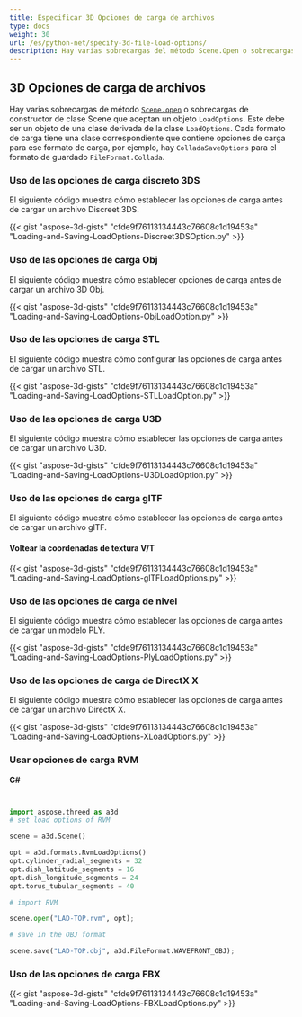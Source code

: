 ```yaml
---
title: Especificar 3D Opciones de carga de archivos
type: docs
weight: 30
url: /es/python-net/specify-3d-file-load-options/
description: Hay varias sobrecargas del método Scene.Open o sobrecargas del constructor de clases Scene que aceptan un objeto LoadOptions. Cada formato de carga tiene una clase correspondiente que contiene opciones de carga para ese formato de carga.
---
```

##  **3D Opciones de carga de archivos**
Hay varias sobrecargas de método [`Scene.open`](https://reference.aspose.com/3d/net/aspose.threed/scene) o sobrecargas de constructor de clase Scene que aceptan un objeto `LoadOptions`. Este debe ser un objeto de una clase derivada de la clase `LoadOptions`. Cada formato de carga tiene una clase correspondiente que contiene opciones de carga para ese formato de carga, por ejemplo, hay `ColladaSaveOptions` para el formato de guardado `FileFormat.Collada`.
###  **Uso de las opciones de carga discreto 3DS**
El siguiente código muestra cómo establecer las opciones de carga antes de cargar un archivo Discreet 3DS.

{{< gist "aspose-3d-gists" "cfde9f76113134443c76608c1d19453a" "Loading-and-Saving-LoadOptions-Discreet3DSOption.py" >}}
###  **Uso de las opciones de carga Obj**
El siguiente código muestra cómo establecer opciones de carga antes de cargar un archivo 3D Obj.

{{< gist "aspose-3d-gists" "cfde9f76113134443c76608c1d19453a" "Loading-and-Saving-LoadOptions-ObjLoadOption.py" >}}
###  **Uso de las opciones de carga STL**
El siguiente código muestra cómo configurar las opciones de carga antes de cargar un archivo STL.

{{< gist "aspose-3d-gists" "cfde9f76113134443c76608c1d19453a" "Loading-and-Saving-LoadOptions-STLLoadOption.py" >}}
###  **Uso de las opciones de carga U3D**
El siguiente código muestra cómo establecer las opciones de carga antes de cargar un archivo U3D.

{{< gist "aspose-3d-gists" "cfde9f76113134443c76608c1d19453a" "Loading-and-Saving-LoadOptions-U3DLoadOption.py" >}}
###  **Uso de las opciones de carga glTF**
El siguiente código muestra cómo establecer las opciones de carga antes de cargar un archivo glTF.
####  **Voltear la coordenadas de textura V/T**
{{< gist "aspose-3d-gists" "cfde9f76113134443c76608c1d19453a" "Loading-and-Saving-LoadOptions-glTFLoadOptions.py" >}}
###  **Uso de las opciones de carga de nivel**
El siguiente código muestra cómo establecer las opciones de carga antes de cargar un modelo PLY.

{{< gist "aspose-3d-gists" "cfde9f76113134443c76608c1d19453a" "Loading-and-Saving-LoadOptions-PlyLoadOptions.py" >}}
###  **Uso de las opciones de carga de DirectX X**
El siguiente código muestra cómo establecer las opciones de carga antes de cargar un archivo DirectX X.

{{< gist "aspose-3d-gists" "cfde9f76113134443c76608c1d19453a" "Loading-and-Saving-LoadOptions-XLoadOptions.py" >}}
###  **Usar opciones de carga RVM**
**C#**

```py


import aspose.threed as a3d
# set load options of RVM

scene = a3d.Scene()

opt = a3d.formats.RvmLoadOptions()
opt.cylinder_radial_segments = 32
opt.dish_latitude_segments = 16
opt.dish_longitude_segments = 24
opt.torus_tubular_segments = 40

# import RVM

scene.open("LAD-TOP.rvm", opt);

# save in the OBJ format

scene.save("LAD-TOP.obj", a3d.FileFormat.WAVEFRONT_OBJ);

```

###  **Uso de las opciones de carga FBX**
{{< gist "aspose-3d-gists" "cfde9f76113134443c76608c1d19453a" "Loading-and-Saving-LoadOptions-FBXLoadOptions.py" >}}
